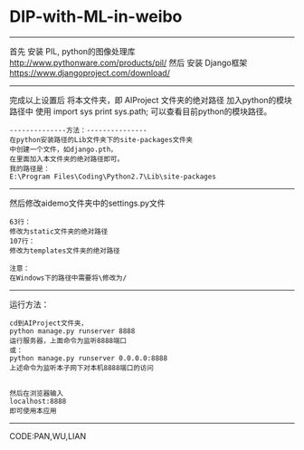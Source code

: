 DIP-with-ML-in-weibo
====================
-------------------------------------------------------

首先 安装 PIL, python的图像处理库
http://www.pythonware.com/products/pil/
然后 安装 Django框架
https://www.djangoproject.com/download/

-------------------------------------------------------

完成以上设置后
将本文件夹，即 AIProject 文件夹的绝对路径
  加入python的模块路径中
	使用 import sys
		 print sys.path;
	可以查看目前python的模块路径。
	
	--------------方法：---------------
	在python安装路径的Lib文件夹下的site-packages文件夹
	中创建一个文件，如django.pth，
	在里面加入本文件夹的绝对路径即可。
	我的路径是：
	E:\Program Files\Coding\Python2.7\Lib\site-packages
	
-------------------------------------------------------

然后修改aidemo文件夹中的settings.py文件

	63行：
	修改为static文件夹的绝对路径
	107行：
	修改为templates文件夹的绝对路径
	
	注意：
	在Windows下的路径中需要将\修改为/
	
-------------------------------------------------------

运行方法：

	cd到AIProject文件夹，
	python manage.py runserver 8888
	运行服务器，上面命令为监听8888端口
	或：
	python manage.py runserver 0.0.0.0:8888
	上述命令为监听本子网下对本机8888端口的访问
  
	
	然后在浏览器输入
	localhost:8888
	即可使用本应用
	
-------------------------------------------------------
CODE:PAN,WU,LIAN
